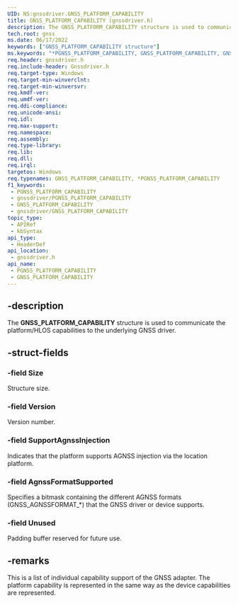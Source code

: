 ```yaml
---
UID: NS:gnssdriver.GNSS_PLATFORM_CAPABILITY
title: GNSS_PLATFORM_CAPABILITY (gnssdriver.h)
description: The GNSS_PLATFORM_CAPABILITY structure is used to communicate the platform/HLOS capabilities to the underlying GNSS driver.
tech.root: gnss
ms.date: 06/17/2022
keywords: ["GNSS_PLATFORM_CAPABILITY structure"]
ms.keywords: "*PGNSS_PLATFORM_CAPABILITY, GNSS_PLATFORM_CAPABILITY, GNSS_PLATFORM_CAPABILITY structure [Sensor Devices], PGNSS_PLATFORM_CAPABILITY, PGNSS_PLATFORM_CAPABILITY structure pointer [Sensor Devices], gnss.gnss_platform_capability, gnssdriver/GNSS_PLATFORM_CAPABILITY, gnssdriver/PGNSS_PLATFORM_CAPABILITY"
req.header: gnssdriver.h
req.include-header: Gnssdriver.h
req.target-type: Windows
req.target-min-winverclnt: 
req.target-min-winversvr: 
req.kmdf-ver: 
req.umdf-ver: 
req.ddi-compliance: 
req.unicode-ansi: 
req.idl: 
req.max-support: 
req.namespace: 
req.assembly: 
req.type-library: 
req.lib: 
req.dll: 
req.irql: 
targetos: Windows
req.typenames: GNSS_PLATFORM_CAPABILITY, *PGNSS_PLATFORM_CAPABILITY
f1_keywords:
 - PGNSS_PLATFORM_CAPABILITY
 - gnssdriver/PGNSS_PLATFORM_CAPABILITY
 - GNSS_PLATFORM_CAPABILITY
 - gnssdriver/GNSS_PLATFORM_CAPABILITY
topic_type:
 - APIRef
 - kbSyntax
api_type:
 - HeaderDef
api_location:
 - gnssdriver.h
api_name:
 - PGNSS_PLATFORM_CAPABILITY
 - GNSS_PLATFORM_CAPABILITY
---
```


## -description

The **GNSS_PLATFORM_CAPABILITY** structure is used to communicate the platform/HLOS capabilities to the underlying GNSS driver.

## -struct-fields

### -field Size

Structure size.

### -field Version

Version number.

### -field SupportAgnssInjection

Indicates that the platform supports AGNSS injection via the location platform.

### -field AgnssFormatSupported

Specifies a bitmask containing the different AGNSS formats (GNSS_AGNSSFORMAT_*) that the GNSS driver or device supports.

### -field Unused

Padding buffer reserved for future use.

## -remarks

 This is a list of individual capability support of the GNSS adapter. The platform capability is represented in the same way as the device capabilities are represented.

